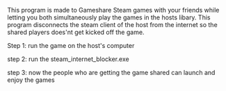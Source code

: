 This program is made to Gameshare Steam games with your friends while letting you both simultaneously play the games in the hosts libary. This program disconnects the steam client of the host from the internet so the shared players does'nt get kicked off the game.

Step 1: run the game on the host's computer

step 2: run the steam_internet_blocker.exe

step 3: now the people who are getting the game shared can launch and enjoy the games
